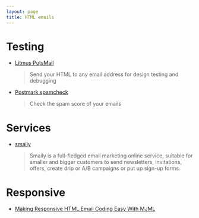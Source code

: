 ```yaml
---
layout: page
title: HTML emails
---
```


# Testing

- [Litmus PutsMail](https://putsmail.com)

  > Send your HTML to any email address for design testing and debugging

- [Postmark spamcheck](http://spamcheck.postmarkapp.com/)
  > Check the spam score of your emails

# Services

- [smaily](https://www.sendsmaily.net)
  > Smaily is a full-fledged email marketing online service, suitable for smaller and bigger customers to send newsletters, invitations, offers, create drip or A/B campaigns or put up sign-up forms.

# Responsive

- [Making Responsive HTML Email Coding Easy With MJML](https://www.smashingmagazine.com/2017/01/making-responsive-html-email-coding-easy-with-mjml/)
